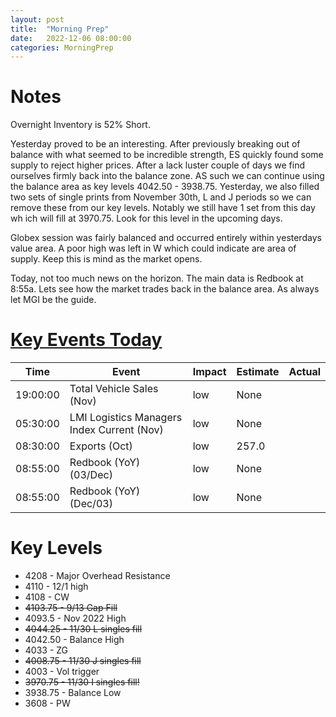 ```yaml
---
layout: post
title:  "Morning Prep"
date:   2022-12-06 08:00:00
categories: MorningPrep
---
```

# Notes
Overnight Inventory is 52% Short. 

Yesterday proved to be an interesting. After previously breaking out of balance with what seemed to be incredible strength, ES quickly found some supply to reject higher prices. After a lack luster couple of days we find ourselves firmly back into the balance zone. AS such we can continue using the balance area as key levels 4042.50 - 3938.75. Yesterday, we also filled two sets of single prints from November 30th, L and J periods so we can remove these from our key levels. Notably we still have 1 set from this day wh ich will fill at 3970.75. Look for this level in the upcoming days. 

Globex session was fairly balanced and occurred entirely within yesterdays value area. A poor high was left in W which could indicate are area of supply. Keep this is mind as the market opens. 

Today, not too much news on the horizon. The main data is Redbook at 8:55a. Lets see how the market trades back in the balance area. As always let MGI be the guide. 

# [Key Events Today](https://tradingeconomics.com/calendar)

| Time     | Event                                      | Impact | Estimate | Actual |
|----------|--------------------------------------------|--------|----------|--------|
| 19:00:00 | Total Vehicle Sales (Nov)                  | low    | None     |        |
| 05:30:00 | LMI Logistics Managers Index Current (Nov) | low    | None     |        |
| 08:30:00 | Exports (Oct)                              | low    | 257.0    |        |
| 08:55:00 | Redbook (YoY) (03/Dec)                     | low    | None     |        |
| 08:55:00 | Redbook (YoY) (Dec/03)                     | low    | None     |        |


# Key Levels
- 4208 - Major Overhead Resistance
- 4110 - 12/1 high
- 4108 - CW
- ~~4103.75 - 9/13 Gap Fill~~
- 4093.5 - Nov 2022 High
- ~~4044.25 - 11/30 L singles fill~~
- 4042.50 - Balance High 
- 4033 - ZG
- ~~4008.75 - 11/30 J singles fill~~
- 4003 - Vol trigger
- ~~3970.75 - 11/30 I singles fill!~~
- 3938.75 - Balance Low
- 3608 - PW

